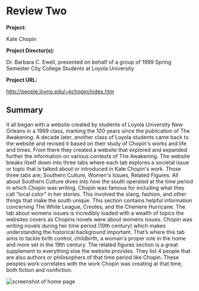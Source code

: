 # Review Two

**Project:** 

Kate Chopin

**Project Director(s):** 

Dr. Barbara C. Ewell, presented on behalf of a group of 1999 Spring Semester City College Students at Loyola University

**Project URL:**

http://people.loyno.edu/~kchopin/index.htm


## Summary 

It all began with a website created by students of Loyola University New Orleans in a 1999 class, marking the 100 years since the publication of The Awakening. A decade later, another class of Loyola students came back to the website and revised it based on their study of Chopin's works and life and times. From there they created a website that explored and expanded further the information on various contexts of The Awakening. 
The website breaks itself down into three tabs where each tab explores a societal issue or topic that is talked about or introduced in Kate Chopin's work. Those three tabs are; Southern Culture, Women's Issues, Related Figures.
All about Southern Culture dives into how the south operated at the time period in which Chopin was writing. Chopin was famous for including what they call “local color” in her stories. This involved the slang, fashion, and other things that make the south unique. This section contains helpful information concerning The White League, Creoles, and the Cheniere Hurricane.
The tab about womens issues is incredibly loaded with a wealth of topics the websites covers as Chopins novels were about womens issues. Chopin was writing novels during her time period (19th century) which makes understanding the historical background important. That’s where this tab aims to tackle birth control, childbirth, a woman's proper role in the home and more set in the 19th century.
The related figures section is a great supplement to everything else the website provides. They list 4 people that are also authors or philosophers of that time period like Chopin. These peoples work correlates with the work Chopin was creating at that time, both fiction and nonfiction. 

![screenshot of home page](https://kaylac1.github.io/KaylaC/images/Home.png)
